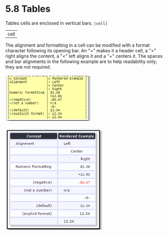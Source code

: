 # 5.8 Tables


Tables cells are enclosed in vertical bars.
`|cell|`

| |
|----|
|cell|


The alignment and formatting in a cell can be modified with a format character following its opening bar. An "=" makes it a header cell, a ">" right aligns the content, a "<" left aligns it and a "+" centers it. The spaces and bar alignments in the following example are to help readability only; they are not required.

![](../assets/table01.png)

![](../assets/table02.png)

